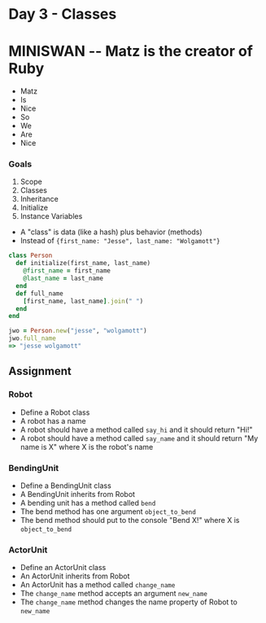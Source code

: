 Day 3 - Classes
===============

# MINISWAN -- Matz is the creator of Ruby

* Matz
* Is
* Nice
* So
* We
* Are
* Nice



### Goals

1. Scope
1. Classes
1. Inheritance
1. Initialize
1. Instance Variables

- A "class" is data (like a hash) plus behavior (methods)
- Instead of `{first_name: "Jesse", last_name: "Wolgamott"}`

```ruby
class Person
  def initialize(first_name, last_name)
    @first_name = first_name
    @last_name = last_name
  end
  def full_name
    [first_name, last_name].join(" ")
  end
end

jwo = Person.new("jesse", "wolgamott")
jwo.full_name
=> "jesse wolgamott"
```
  
Assignment
----------

### Robot

* Define a Robot class
* A robot has a name
* A robot should have a method called `say_hi` and it should return "Hi!"
* A robot should have a method called `say_name` and it should return
  "My name is X" where X is the robot's name

### BendingUnit

* Define a BendingUnit class
* A BendingUnit inherits from Robot
* A bending unit has a method called `bend`
* The bend method has one argument `object_to_bend`
* The bend method should put to the console "Bend X!" where X is `object_to_bend`

### ActorUnit

* Define an ActorUnit class
* An ActorUnit inherits from Robot
* An ActorUnit has a method called `change_name`
* The `change_name` method accepts an argument `new_name`
* The `change_name` method changes the name property of Robot to `new_name`
